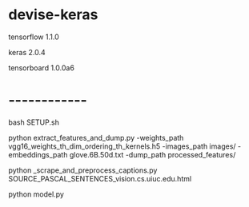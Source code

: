 # devise-keras
tensorflow 1.1.0

keras 2.0.4

tensorboard 1.0.0a6

# ------------

bash SETUP.sh

python extract_features_and_dump.py -weights_path vgg16_weights_th_dim_ordering_th_kernels.h5 -images_path images/ -embeddings_path glove.6B.50d.txt -dump_path processed_features/

python _scrape_and_preprocess_captions.py SOURCE_PASCAL_SENTENCES_vision.cs.uiuc.edu.html

python model.py
